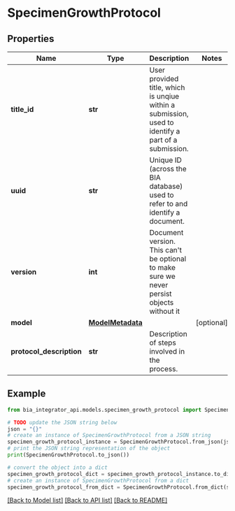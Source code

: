 # SpecimenGrowthProtocol


## Properties

Name | Type | Description | Notes
------------ | ------------- | ------------- | -------------
**title_id** | **str** | User provided title, which is unqiue within a submission, used to identify a part of a submission. | 
**uuid** | **str** | Unique ID (across the BIA database) used to refer to and identify a document. | 
**version** | **int** | Document version. This can&#39;t be optional to make sure we never persist objects without it | 
**model** | [**ModelMetadata**](ModelMetadata.md) |  | [optional] 
**protocol_description** | **str** | Description of steps involved in the process. | 

## Example

```python
from bia_integrator_api.models.specimen_growth_protocol import SpecimenGrowthProtocol

# TODO update the JSON string below
json = "{}"
# create an instance of SpecimenGrowthProtocol from a JSON string
specimen_growth_protocol_instance = SpecimenGrowthProtocol.from_json(json)
# print the JSON string representation of the object
print(SpecimenGrowthProtocol.to_json())

# convert the object into a dict
specimen_growth_protocol_dict = specimen_growth_protocol_instance.to_dict()
# create an instance of SpecimenGrowthProtocol from a dict
specimen_growth_protocol_from_dict = SpecimenGrowthProtocol.from_dict(specimen_growth_protocol_dict)
```
[[Back to Model list]](../README.md#documentation-for-models) [[Back to API list]](../README.md#documentation-for-api-endpoints) [[Back to README]](../README.md)


